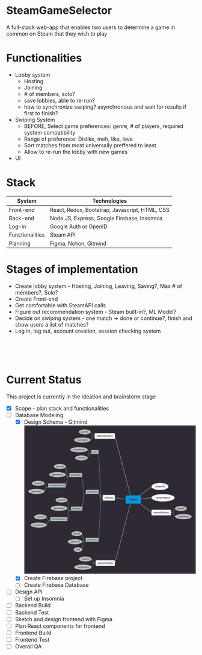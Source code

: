 # SteamGameSelector
A full-stack web-app that enables two users to determine a game in common on Steam that they wish to play



# Functionalities
* Lobby system
  * Hosting
  * Joining
  * \# of members, solo?  
  * save lobbies, able to re-run?
  * how to synchronize swiping? asynchronous and wait for results if first to finish?
* Swiping System
  * BEFORE, Select game preferences: genre, \# of players, required system compatibility
  * Range of preference: Dislike, meh, like, love
  * Sort matches from most universally preffered to least
  * Allow to re-run the lobby with new games
* UI

# Stack
| System | Technologies |
| --- | --- |
| Front-end | React, Redux, Bootstrap, Javascript, HTML, CSS |
| Back-end | Node.JS, Express, Google Firebase, Insomnia |
| Log-in | Google Auth or OpenID |
| Functionalities | Steam API |
| Planning | Figma, Notion, Gitmind |

# Stages of implementation
* Create lobby system - Hosting, Joining, Leaving, Saving?, Max # of members?, Solo?
* Create Front-end
* Get comfortable with SteamAPI calls
* Figure out recommendation system - Steam built-in?, ML Model?
* Decide on swiping system - one match -> done or continue?, finish and show users a list of matches?
* Log in, log out, account creation, session checking system


<br><br><br>



# Current Status
This project is currently in the ideation and brainstorm stage <br>
- [x] Scope - plan stack and functionalities 
- [ ] Database Modeling
     - [x] Design Schema - Gitmind
     ![alt text](https://github.com/JacobLibby/SteamGameSelector/blob/main/SteamGameSelector_Backend.jpg?raw=true)
     - [x] Create Firebase project
     - [ ] Create Firebase Database
- [ ] Design API
     - [ ] Set up Insomnia 
- [ ] Backend Build
- [ ] Backend Test
- [ ] Sketch and design frontend with Figma
- [ ] Plan React components for frontend
- [ ] Frontend Build
- [ ] Frontend Test
- [ ] Overall QA
